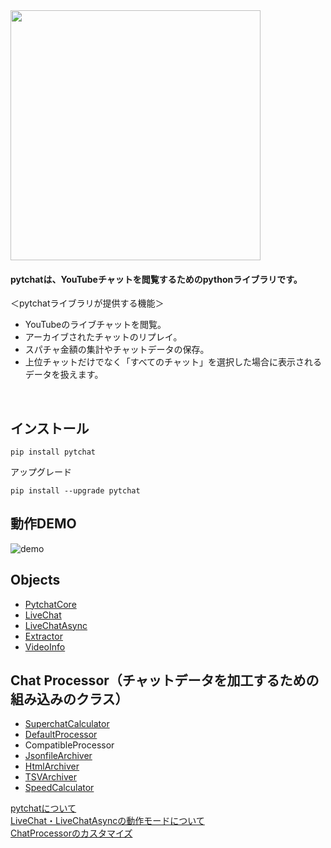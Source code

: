 
<img src="https://taizan-hokuto.github.io/statics/LOGO.png" width="400">


#### pytchatは、YouTubeチャットを閲覧するためのpythonライブラリです。

＜pytchatライブラリが提供する機能＞
+ YouTubeのライブチャットを閲覧。
+ アーカイブされたチャットのリプレイ。
+ スパチャ金額の集計やチャットデータの保存。
+ 上位チャットだけでなく「すべてのチャット」を選択した場合に表示されるデータを扱えます。

<br>

## インストール

```
pip install pytchat
```
アップグレード
```
pip install --upgrade pytchat
```

## 動作DEMO
![demo](https://taizan-hokuto.github.io/statics/demo.gif "demo")

## Objects
 * [PytchatCore](https://github.com/taizan-hokuto/pytchat/wiki/PytchatCore_)
 * [LiveChat](https://github.com/taizan-hokuto/pytchat/wiki/LiveChat_)
 * [LiveChatAsync](https://github.com/taizan-hokuto/pytchat/wiki/LiveChatAsync_)
 * [Extractor](https://github.com/taizan-hokuto/pytchat/wiki/Extractor_)
 * [VideoInfo](https://github.com/taizan-hokuto/pytchat/wiki/VideoInfo_)

## Chat Processor（チャットデータを加工するための組み込みのクラス）
 * [SuperchatCalculator](https://github.com/taizan-hokuto/pytchat/wiki/SuperchatCalculator_)
 * [DefaultProcessor](https://github.com/taizan-hokuto/pytchat/wiki/DefaultProcessor_)
 * CompatibleProcessor
 * [JsonfileArchiver](https://github.com/taizan-hokuto/pytchat/wiki/JsonfileArchiver_)
 * [HtmlArchiver](https://github.com/taizan-hokuto/pytchat/wiki/HTMLArchiver_)
 * [TSVArchiver](https://github.com/taizan-hokuto/pytchat/wiki/TSVArchiver_)
 * [SpeedCalculator](https://github.com/taizan-hokuto/pytchat/wiki/SpeedCalculator_)

[pytchatについて](https://github.com/taizan-hokuto/pytchat/wiki/feature)<br>
[LiveChat・LiveChatAsyncの動作モードについて](https://github.com/taizan-hokuto/pytchat/wiki/LiveChat%E3%83%BBLiveChatAsync%E3%81%AE%E5%8B%95%E4%BD%9C%E3%83%A2%E3%83%BC%E3%83%89)
<br>
[ChatProcessorのカスタマイズ](https://github.com/taizan-hokuto/pytchat/wiki/ChatProcessor%E3%81%AE%E3%82%AB%E3%82%B9%E3%82%BF%E3%83%9E%E3%82%A4%E3%82%BA)


